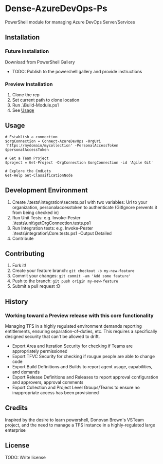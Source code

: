 # Dense-AzureDevOps-Ps

PowerShell module for managing Azure DevOps Server/Services

## Installation

### Future Installation
Download from PowerShell Gallery
* TODO: Publish to the powershell gallery and provide instructions

### Preview Installation
1. Clone the rep
2. Set current path to clone location 
3. Run .\Build-Module.ps1
4. See [Usage](#Usage)

## Usage
    # Establish a connection  
    $orgConnection = Connect-AzureDevOps -OrgUri 'https://mydomain/mycollection' -PersonalAccessToken $personalAccessToken  

    # Get a Team Project
    $project = Get-Project -OrgConnection $orgConnection -id 'Agile Git'

    # Explore the CmdLets
    Get-Help Get-ClassificationNode

## Development Environment

1. Create .\tests\integration\secrets.ps1 with two variables: Url to your organization, personalaccesstoken to authenticate (GitIgnore prevents it from being checked in) 
2. Run Unit Tests: e.g. Invoke-Pester .\tests\unit\getOrgConnection.tests.ps1
3. Run Integration tests: e.g. Invoke-Pester .\tests\integration\Core.tests.ps1 -Output Detailed
4. Contribute

## Contributing

1. Fork it!
2. Create your feature branch: `git checkout -b my-new-feature`
3. Commit your changes: `git commit -am 'Add some feature'`
4. Push to the branch: `git push origin my-new-feature`
5. Submit a pull request :D

## History

### Working toward a Preview release with this core functionality
Managing TFS in a highly regulated environment demands reporting entitlements, ensuring separation-of-duties, etc. This requires a specifically designed security that can't be allowed to drift.

* Export Area and Iteration Security for checking if Teams are appropriately permissioned
* Export TFVC Security for checking if rougue people are able to change code
* Export Build Definitions and Builds to report agent usage, capabilities, and demands
* Export Release Definitions and Releases to report approval configuration and approvers, approval comments
* Export Collection and Project Level Groups/Teams to ensure no inappropriate access has been provisioned

## Credits

Inspired by the desire to learn powershell, Donovan Brown's VSTeam project, and the need to manage a TFS Instance in a highly-regulated large enterprise

## License

TODO: Write license